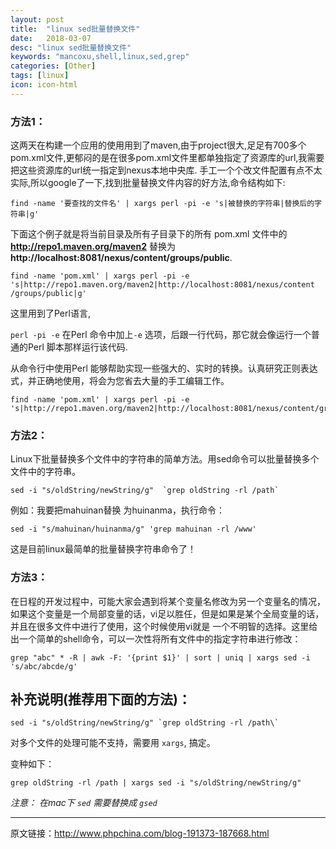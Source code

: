 ```yaml
---
layout: post
title:  "linux sed批量替换文件"
date:   2018-03-07
desc: "linux sed批量替换文件"
keywords: "mancoxu,shell,linux,sed,grep"
categories: [Other]
tags: [linux]
icon: icon-html
---
```



### 方法1：
 
这两天在构建一个应用的使用用到了maven,由于project很大,足足有700多个pom.xml文件,更郁闷的是在很多pom.xml文件里都单独指定了资源库的url,我需要把这些资源库的url统一指定到nexus本地中央库. 手工一个个改文件配置有点不太实际,所以google了一下,找到批量替换文件内容的好方法,命令结构如下:

```
find -name '要查找的文件名' | xargs perl -pi -e 's|被替换的字符串|替换后的字符串|g'
```

下面这个例子就是将当前目录及所有子目录下的所有 pom.xml 文件中的 **http://repo1.maven.org/maven2** 替换为 **http://localhost:8081/nexus/content/groups/public**.

```git
find -name 'pom.xml' | xargs perl -pi -e 's|http://repo1.maven.org/maven2|http://localhost:8081/nexus/content /groups/public|g'
```

这里用到了Perl语言,

`perl -pi -e` 在Perl 命令中加上`-e` 选项，后跟一行代码，那它就会像运行一个普通的Perl 脚本那样运行该代码.

从命令行中使用Perl 能够帮助实现一些强大的、实时的转换。认真研究正则表达式，并正确地使用，将会为您省去大量的手工编辑工作。

```git
find -name 'pom.xml' | xargs perl -pi -e 's|http://repo1.maven.org/maven2|http://localhost:8081/nexus/content/groups/public|g'
```
 


### 方法2：

Linux下批量替换多个文件中的字符串的简单方法。用sed命令可以批量替换多个文件中的字符串。

```
sed -i "s/oldString/newString/g"  `grep oldString -rl /path`
```

例如：我要把mahuinan替换 为huinanma，执行命令： 

```git
sed -i "s/mahuinan/huinanma/g" 'grep mahuinan -rl /www'
```

这是目前linux最简单的批量替换字符串命令了！ 

### 方法3：

在日程的开发过程中，可能大家会遇到将某个变量名修改为另一个变量名的情况，如果这个变量是一个局部变量的话，vi足以胜任，但是如果是某个全局变量的话，并且在很多文件中进行了使用，这个时候使用vi就是 一个不明智的选择。这里给出一个简单的shell命令，可以一次性将所有文件中的指定字符串进行修改：

```
grep "abc" * -R | awk -F: '{print $1}' | sort | uniq | xargs sed -i 's/abc/abcde/g'
```


## 补充说明(推荐用下面的方法)：

```git
sed -i "s/oldString/newString/g" `grep oldString -rl /path\` 
```

对多个文件的处理可能不支持，需要用 `xargs`, 搞定。

变种如下：

```
grep oldString -rl /path | xargs sed -i "s/oldString/newString/g" 
```

_注意： 在mac下 `sed` 需要替换成 `gsed`_


--------------------------------------------------------

原文链接：<http://www.phpchina.com/blog-191373-187668.html>




